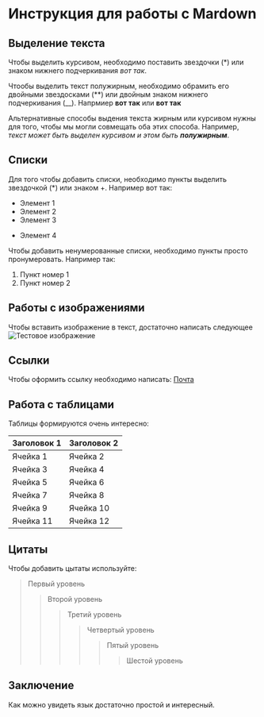 # Инструкция для работы с Mardown


## Выделение текста
Чтобы выделить курсивом, необходимо поставить звездочки (*) или знаком нижнего подчеркивания _вот так_.

Чтообы выделить текст полужирным, необходимо обрамить его двойными звездосками (**) или двойным знаком нижнего подчеркивания (__).
Напрмиер **вот так** или __вот так__

Альтернативные способы выдения текста жирным или курсивом нужны для того, чтобы мы могли совмещать оба этих способа. Например, _текст может быть выделен курсивом и этом быть **полужирным**_.
## Списки
Для того чтобы добавить списки, необходимо пункты выделить звездочкой (*) или знаком +.
Например вот так:
* Элемент 1
* Элемент 2
* Элемент 3
+ Элемент 4

Чтобы добавить ненумерованные списки, необходимо пункты просто пронумеровать.
Например так:
1. Пункт номер 1
2. Пункт номер 2

## Работы с изображениями

Чтобы вставить изображение в текст, достаточно написать следующее![Тестовое изображение](123.png)
## Ссылки

Чтобы оформить ссылку необходимо написать:
[Почта](https://mail.ru)

## Работа с таблицами

Таблицы формируются очень интересно:

| Заголовок 1 | Заголовок 2 |
| ----------- | ----------- |
| Ячейка 1    | Ячейка 2   |
| Ячейка 3    | Ячейка 4   |
| Ячейка 5    | Ячейка 6   |
| Ячейка 7    | Ячейка 8   |
| Ячейка 9    | Ячейка 10   |
| Ячейка 11    | Ячейка 12  |

## Цитаты

Чтобы добавить цытаты используйте:
>Первый уровень
>>Второй уровень
>>>Третий уровень
>>>>Четвертый уровень
>>>>>Пятый уровень
>>>>>>Шестой уровень

## Заключение

Как можно увидеть язык достаточно простой и интересный. 
